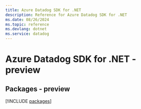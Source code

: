 ```yaml
---
title: Azure Datadog SDK for .NET
description: Reference for Azure Datadog SDK for .NET
ms.date: 08/26/2024
ms.topic: reference
ms.devlang: dotnet
ms.service: datadog
---
```

# Azure Datadog SDK for .NET - preview
## Packages - preview
[!INCLUDE [packages](datadog-index.md)]